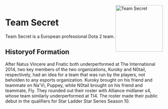 <!DOCTYPE html>
<html lang="en">
<head>
	<style>
			table, th, td {
  border: 1px solid black;
  border-collapse: collapse;
}
            th, td {
  padding: 10px;
}
		    th, td {
  text-align: center;
}
		</style>
	<title>minu esimene leht</title>
	<meta charset="utf-8">
</head>
<body>
	<img src="https://www.google.com/url?sa=i&url=https%3A%2F%2Fteamsecret.gg%2Fblogs%2Fdota-2%2Fteam-secret-autumn-announcement-fond-farewells-and-warm-welcomes&psig=AOvVaw2Q-9gCnX0g8AHADYOixL1a&ust=1634235593337000&source=images&cd=vfe&ved=0CAsQjRxqFwoTCNDN3pOAyPMCFQAAAAAdAAAAABAD" alt="Team Secret"
	style="float:right;width: 151;height: 150 ">
	<h1>Team Secret</h1>
	<p>Team Secret is a European professional Dota 2 team.</p>
	<h2>Historyof Formation</h2>
	<p>After Natus Vincere and Fnatic both underperformed at The International 2014, two key members of the two organizations, Kuroky and N0tail, respectively, had an idea for a team that was run by the players, not beholden to any esports organization. Kuroky brought on his friend and teammate on Na'Vi, Puppey, while N0tail brought on his friend and teammate, Fly. They rounded out their roster with Alliance midlaner s4, whose team similarly underperformed at TI4. The roster made their public debut in the qualifiers for Star Ladder Star Series Season 10.
</body>
<html>
